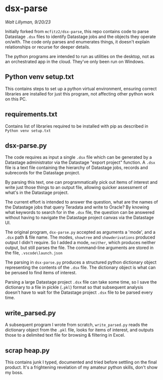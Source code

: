 # dsx-parse
_Walt Lillyman, 9/20/23_

Initially forked from `mcfitz2/dsx-parse`, this repo contains code to parse Datastage `.dsx` files to identify Datastage jobs and the objects they operate on/with. The code only parses and enumerates things, it doesn't explain relationships or recurse for deeper details.

The python programs are intended to run as utilities on the desktop, not as an orchestrated app in the cloud. They've only been run on Windows.

## Python venv setup.txt
This contains steps to set up a python virtual environment, ensuring correct libraries are installed for just this program, not affecting other python work on this PC.

## requirements.txt
Contains list of libraries required to be installed with pip as described in `Python venv setup.txt`

## dsx-parse.py
The code requires as input a single `.dsx` file which can be generated by a Datastage administrator via the Datastage "export project" function. A `.dsx` file is a text file containing the hierarchy of Datastage jobs, records and subrecords for the Datastage project.

By parsing this text, one can programmatically pick out items of interest and write just those things to an output file, allowing quicker assessment of what's in the Datastage project.

The current effort is intended to answer the question, what are the names of the Datastage jobs that query Teradata and write to Oracle? By knowing what keywords to search for in the `.dsx` file, the question can be answered without having to navigate the Datastage project canvas via the Datastage UI.

The original program, `dsx-parse.py` accepted as arguments a 'mode', and a `.dsx` path & file name. The modes, `showtree` and `showderivations` produced output I didn't require. So I added a mode, `neither`, which produces neither output, but still parses the file. The command-line arguments are stored in the file, `.vscode\launch.json`

The parsing in `dsx-parse.py` produces a structured python dictionary object representing the contents of the `.dsx` file. The dictionary object is what can be perused to find items of interest.

Parsing a large Datastage project `.dsx` file can take some time, so I save the dictionary to a file in pickle (`.pkl`) format so that subsequent analysis doesn't have to wait for the Datastage project `.dsx` file to be parsed every time.

## write_parsed.py
A subsequent program I wrote from scratch, `write_parsed.py` reads the dictionary object from the `.pkl` file, looks for items of interest, and outputs those to a delimited text file for browsing & filtering in Excel.

## scrap heap.py
This contains junk I typed, documented and tried before settling on the final product. It's a frightening revelation of my amateur python skills, don't show my boss.